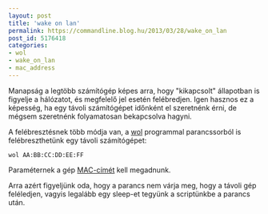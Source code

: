 ```yaml
---
layout: post
title: 'wake on lan'
permalink: https://commandline.blog.hu/2013/03/28/wake_on_lan
post_id: 5176418
categories: 
- wol
- wake_on_lan
- mac_address
---
```


Manapság a legtöbb számítógép képes arra, hogy "kikapcsolt" állapotban is figyelje a hálózatot, és megfelelő jel esetén felébredjen. Igen hasznos ez a képesség, ha egy távoli számítógépet időnként el szeretnénk érni, de mégsem szeretnénk folyamatosan bekapcsolva hagyni.

A felébresztésnek több módja van, a 
[wol](http://sourceforge.net/projects/wake-on-lan/) programmal parancssorból is felébreszthetünk egy távoli számítógépet:

```
wol AA:BB:CC:DD:EE:FF
```

Paraméternek a gép 
[MAC-címét](http://hu.wikipedia.org/wiki/MAC-c%C3%ADm) kell megadnunk.

Arra azért figyeljünk oda, hogy a parancs nem várja meg, hogy a távoli gép feléledjen, vagyis legalább egy sleep-et tegyünk a scriptünkbe a parancs után.